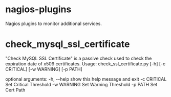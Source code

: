 # nagios-plugins
Nagios plugins to monitor additional services.

# check_mysql_ssl_certificate
"Check MySQL SSL Certificate" is a passive check used to check the expiration date of x509 certificates.
Usage:
check_ssl_certificate.py [-h] [-c CRITICAL] [-w WARNING] [-p PATH]

optional arguments:
-h, --help show this help message and exit
-c CRITICAL Set Critical Threshold
-w WARNING Set Warning Threshold
-p PATH Set Cert Path
